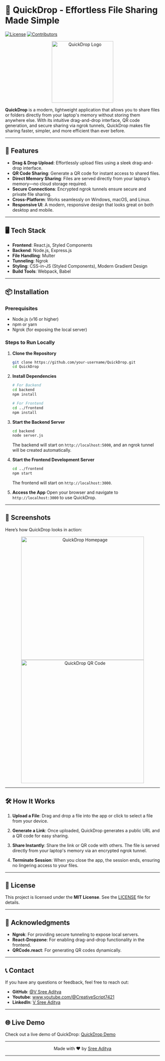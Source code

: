 # 🚀 **QuickDrop** - Effortless File Sharing Made Simple

[![License](https://img.shields.io/badge/license-MIT-blue.svg)](LICENSE) [![Contributors](https://img.shields.io/badge/contributors-welcome-brightgreen.svg)](#contributing)

<p align="center">
  <img src="https://iili.io/2tN87Bn.png" alt="QuickDrop Logo" width="200" />
</p>

**QuickDrop** is a modern, lightweight application that allows you to share files or folders directly from your laptop's memory without storing them anywhere else. With its intuitive drag-and-drop interface, QR code generation, and secure sharing via ngrok tunnels, QuickDrop makes file sharing faster, simpler, and more efficient than ever before.

---

## 🌟 **Features**

- **Drag & Drop Upload**: Effortlessly upload files using a sleek drag-and-drop interface.
- **QR Code Sharing**: Generate a QR code for instant access to shared files.
- **Direct Memory Sharing**: Files are served directly from your laptop's memory—no cloud storage required.
- **Secure Connections**: Encrypted ngrok tunnels ensure secure and private file sharing.
- **Cross-Platform**: Works seamlessly on Windows, macOS, and Linux.
- **Responsive UI**: A modern, responsive design that looks great on both desktop and mobile.

---

## 🖥️ **Tech Stack**

- **Frontend**: React.js, Styled Components
- **Backend**: Node.js, Express.js
- **File Handling**: Multer
- **Tunneling**: Ngrok
- **Styling**: CSS-in-JS (Styled Components), Modern Gradient Design
- **Build Tools**: Webpack, Babel

---

## 📦 **Installation**

### Prerequisites

- Node.js (v16 or higher)
- npm or yarn
- Ngrok (for exposing the local server)

### Steps to Run Locally

1. **Clone the Repository**
   ```bash
   git clone https://github.com/your-username/QuickDrop.git
   cd QuickDrop
   ```

2. **Install Dependencies**
   ```bash
   # For Backend
   cd backend
   npm install

   # For Frontend
   cd ../frontend
   npm install
   ```

3. **Start the Backend Server**
   ```bash
   cd backend
   node server.js
   ```
   The backend will start on `http://localhost:5000`, and an ngrok tunnel will be created automatically.

4. **Start the Frontend Development Server**
   ```bash
   cd ../frontend
   npm start
   ```
   The frontend will start on `http://localhost:3000`.

5. **Access the App**
   Open your browser and navigate to `http://localhost:3000` to use QuickDrop.

---

## 📸 **Screenshots**

Here’s how QuickDrop looks in action:

<div align="center">
  <img src="https://i.imgur.com/your-screenshot1.png" alt="QuickDrop Homepage" width="400" />
  <img src="https://i.imgur.com/your-screenshot2.png" alt="QuickDrop QR Code" width="400" />
</div>

---

## 🛠️ **How It Works**

1. **Upload a File**:
   Drag and drop a file into the app or click to select a file from your device.

2. **Generate a Link**:
   Once uploaded, QuickDrop generates a public URL and a QR code for easy sharing.

3. **Share Instantly**:
   Share the link or QR code with others. The file is served directly from your laptop's memory via an encrypted ngrok tunnel.

4. **Terminate Session**:
   When you close the app, the session ends, ensuring no lingering access to your files.

---

## 📜 **License**

This project is licensed under the **MIT License**. See the [LICENSE](LICENSE) file for details.

---

## 🙏 **Acknowledgments**

- **Ngrok**: For providing secure tunneling to expose local servers.
- **React-Dropzone**: For enabling drag-and-drop functionality in the frontend.
- **QRCode.react**: For generating QR codes dynamically.

---

## 📞 **Contact**

If you have any questions or feedback, feel free to reach out:

- **GitHub**: [@V Sree Aditya](https://github.com/SreeAditya-Dev)
- **Youtube**: www.youtube.com/@CreativeScript7421
- **LinkedIn**: [V Sree Aditya](www.linkedin.com/in/v-sree-aditya)

---

## 🌐 **Live Demo**

Check out a live demo of QuickDrop: [QuickDrop Demo](https://your-demo-url.com)

---

<p align="center">
  Made with ❤️ by <a href="https://github.com/SreeAditya-Dev">Sree Aditya</a>
</p>

---

